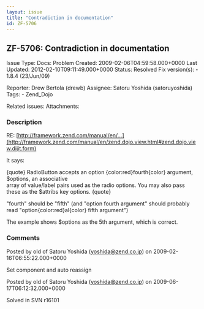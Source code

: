 ```yaml
---
layout: issue
title: "Contradiction in documentation"
id: ZF-5706
---
```


ZF-5706: Contradiction in documentation
---------------------------------------

 Issue Type: Docs: Problem Created: 2009-02-06T04:59:58.000+0000 Last Updated: 2012-02-10T09:11:49.000+0000 Status: Resolved Fix version(s): - 1.8.4 (23/Jun/09)
 
 Reporter:  Drew Bertola (drewb)  Assignee:  Satoru Yoshida (satoruyoshida)  Tags: - Zend\_Dojo
 
 Related issues: 
 Attachments: 
### Description

RE: [http://framework.zend.com/manual/en/…](http://framework.zend.com/manual/en/zend.dojo.view.html#zend.dojo.view.dijit.form)

It says:

{quote} RadioButton accepts an option {color:red}fourth{color} argument, $options, an associative  
 array of value/label pairs used as the radio options. You may also pass  
 these as the $attribs key options. {quote}

"fourth" should be "fifth" (and "option fourth argument" should probably read "option{color:red}al{color} fifth argument")

The example shows $options as the 5th argument, which is correct.

 

 

### Comments

Posted by old of Satoru Yoshida (yoshida@zend.co.jp) on 2009-02-16T06:55:22.000+0000

Set component and auto reassign

 

 

Posted by old of Satoru Yoshida (yoshida@zend.co.jp) on 2009-06-17T06:12:32.000+0000

Solved in SVN r16101

 

 